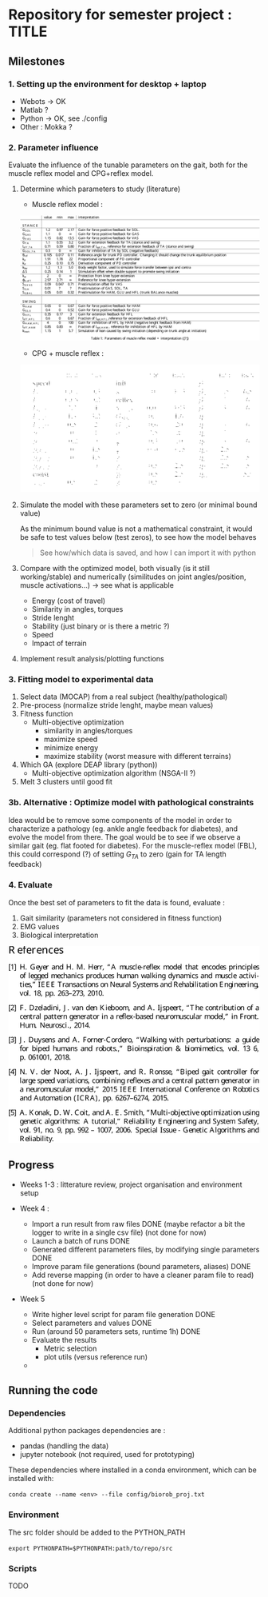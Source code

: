 # Repository for semester project : TITLE

## Milestones

### 1. Setting up the environment for desktop + laptop
- Webots -> OK
- Matlab ?
- Python  -> OK, see ./config
- Other : Mokka ?

### 2. Parameter influence
 Evaluate the influence of the tunable parameters on the gait, both for the muscle reflex model and CPG+reflex model.

1. Determine which parameters to study (literature)

	- Muscle reflex model :


	<!--![Muscle reflex model parameters [@Geyer2010AMM]](./figures/reflex_params.png)-->
	![Muscle reflex model parameters interpretation [@Geyer2010AMM]](./figures/table_param_muscle.svg)


	- CPG + muscle reflex :


	![Muscle reflex + CPG model parameters](./figures/reflex_cpg_params.png)




2. Simulate the model with these parameters set to zero (or minimal bound value)

	As the minimum bound value is not a mathematical constraint, it would be safe to test values below (test zeros), to see how the model behaves

	> See how/which data is saved, and how I can import it with python

	
3. Compare with the optimized model, both visually (is it still working/stable) and numerically (similitudes on joint angles/position, muscle activations...) -> see what is applicable
	- Energy (cost of travel)
	- Similarity in angles, torques
	- Stride lenght
	- Stability (just binary or is there a metric ?)
	- Speed
	- Impact of terrain

4. Implement result analysis/plotting functions

### 3. Fitting model to experimental data

1. Select data (MOCAP) from a real subject (healthy/pathological)
2. Pre-process (normalize stride lenght, maybe mean values)
3. Fitness function
	- Multi-objective optimization
	 	- similarity in angles/torques
	 	- maximize speed
	 	- minimize energy
	 	- maximize stability (worst measure with different terrains)
4. Which GA (explore DEAP library (python))
	- Multi-objective optimization algorithm (NSGA-II ?)
5. Melt 3 clusters until good fit

### 3b. Alternative : Optimize model with pathological constraints

Idea would be to remove some components of the model in order to characterize a pathology (eg. ankle angle feedback for diabetes), and evolve the model from there.
The goal would be to see if we observe a similar gait (eg. flat footed for diabetes).
For the muscle-reflex model (FBL), this could correspond (?) of setting $G_{TA}$ to zero  (gain for TA length feedback)

### 4. Evaluate

Once the best set of parameters to fit the data is found, evaluate :

1. Gait similarity (parameters not considered in fitness function)
2. EMG values
3. Biological interpretation

![](./figures/biblio.svg)

## Progress

- Weeks 1-3 : litterature review, project organisation and environment setup
- Week 4 : 
	- Import a run result from raw files DONE (maybe refactor a bit the logger to write in a single csv file) (not done for now)
	- Launch a batch of runs DONE
	- Generated different parameters files, by modifying single parameters DONE
	- Improve param file generations (bound parameters, aliases) DONE
	- Add reverse mapping (in order to have a cleaner param file to read) (not done for now)

	
- Week 5 
	- Write higher level script for param file generation DONE
	- Select parameters and values DONE
	- Run (around 50 parameters sets, runtime 1h) DONE
	- Evaluate the results
		- Metric selection
		- plot utils (versus reference run)
	- 

## Running the code

### Dependencies

Additional python packages dependencies are :

- pandas (handling the data)
- jupyter notebook (not required, used for prototyping)

These dependencies where installed in a conda environment, which can be installed with:
  
`conda create --name <env> --file config/biorob_proj.txt`

### Environment

The src folder should be added to the PYTHON_PATH

`export PYTHONPATH=$PYTHONPATH:path/to/repo/src`

### Scripts
TODO

